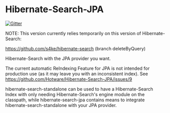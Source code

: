 Hibernate-Search-JPA
====================

[![Gitter](https://badges.gitter.im/Join%20Chat.svg)](https://gitter.im/Hotware/Hibernate-Search-JPA?utm_source=badge&utm_medium=badge&utm_campaign=pr-badge&utm_content=badge)

NOTE: This version currently relies temporarily on this version of Hibernate-Search:

https://github.com/s4ke/hibernate-search (branch deleteByQuery)

Hibernate-Search with the JPA provider you want.

The current automatic ReIndexing Feature for JPA is not intended for production use (as it may leave you with an inconsistent index). See https://github.com/Hotware/Hibernate-Search-JPA/issues/9

hibernate-search-standalone can be used to have a Hibernate-Search Index with only needing Hibernate-Search's engine module on the classpath, while hibernate-search-jpa contains means to integrate hibernate-search-standalone with your JPA provider.
